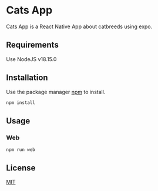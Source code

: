 # Cats App

Cats App is a React Native App about catbreeds using expo.

## Requirements

Use NodeJS v18.15.0

## Installation

Use the package manager [npm](https://www.npmjs.com/) to install.

```bash
npm install
```

## Usage
### Web
```
npm run web
```

## License

[MIT](https://choosealicense.com/licenses/mit/)